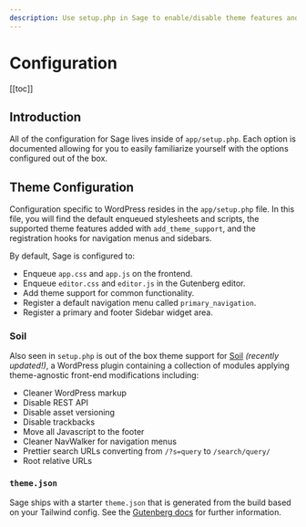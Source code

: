 ```yaml
---
description: Use setup.php in Sage to enable/disable theme features and set configuration values. Register navigation menus, sidebars, define theme support and more.
---
```


# Configuration

[[toc]]

## Introduction

All of the configuration for Sage lives inside of `app/setup.php`. Each option is documented allowing for you to easily familiarize yourself with the options configured out of the box.

## Theme Configuration

Configuration specific to WordPress resides in the `app/setup.php` file. In this file, you will find the default enqueued stylesheets and scripts, the supported theme features added with `add_theme_support`, and the registration hooks for navigation menus and sidebars.

By default, Sage is configured to:

- Enqueue `app.css` and `app.js` on the frontend.
- Enqueue `editor.css` and `editor.js` in the Gutenberg editor.
- Add theme support for common functionality.
- Register a default navigation menu called `primary_navigation`.
- Register a primary and footer Sidebar widget area.

### Soil

Also seen in `setup.php` is out of the box theme support for [Soil](https://roots.io/products/soil/) _(recently updated!)_, a WordPress plugin containing a collection of modules applying theme-agnostic front-end modifications including:

- Cleaner WordPress markup
- Disable REST API
- Disable asset versioning
- Disable trackbacks
- Move all Javascript to the footer
- Cleaner NavWalker for navigation menus
- Prettier search URLs converting from `/?s=query` to `/search/query/`
- Root relative URLs

### `theme.json`

Sage ships with a starter `theme.json` that is generated from the build based on your Tailwind config. See the [Gutenberg docs](/sage/docs/gutenberg/) for further information.
